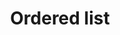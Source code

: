---
layout: pattern
categories: [patterns, list]
title: Ordered list
type: [detail-page]
permalink: /patterns/link/ordered-list/
overview: Use an ordered list when you need to display text in some ranking, hierarchy, or series of steps.
description: |
    Use an ordered list when you need to display text in some ranking, hierarchy, or series of steps.
    
usa-link: "https://designsystem.digital.gov/components/list/"
specification: |
    List should be constained to no more than 80ex in width for usable reading. It is also reccommended to give 20px margin on all sides.
list-type: ordered
### options: ordered, unordered
class: 
### option: include class: usa-list--unstyled to remove component style
list:
- item: Ordered list item
- item: Ordered list item
- item: Ordered list item
- item: Ordered list item
- item: Ordered list item
### list content 
yml: |
  
    list-type: ordered
    ### options: 
        ### ordered
        ### unordered
    class: 
    ### option:
        ### usa-list--unstyled: remove component style
    list:
     - item: Ordered list item
     - item: Ordered list item
     - item: Ordered list item
     - item: Ordered list item
    ### list content 

jekyll: |

  "{% include patterns/list/list-ordered.md %}"
#spec:

### Paths to view design and code... 
## designimg: can be used to show an image of the design until a coded version can be created. The htmlpath & csspath should be located in the pattens folder. Read more about creating coded components in /docs/creating-patterns 
# designimg: 
htmlpath: patterns/list/list-ordered.md
csspath: patterns/list/index.scss
---